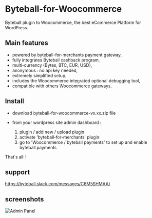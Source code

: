 # Byteball-for-Woocommerce
Byteball plugin to Woocommerce, the best eCommerce Platform for WordPress.

## Main features
- powered by byteball-for-merchants payment gateway,
- fully integrates Byteball cashback program,
- multi-currency (Bytes, BTC, EUR, USD),
- anonymous : no api key needed,
- extremely simplified setup,
- includes the Woocommerce integrated optional debugging tool,
- compatible with others Woocommerce gateways.

## Install
- download byteball-for-woocommerce-vx.xx.zip file

- from your wordpress site admin dashboard :
    1) plugin / add new / upload plugin
    2) activate 'byteball-for-merchants' plugin
    3) go to 'Woocommerce / byteball payments' to set up and enable byteball payments
   
That's all !

## support
https://byteball.slack.com/messages/C6M5SHMAA/

## screenshots
![Admin Panel](../../../screenshots/screenshot-admin.png?raw=true "Admin panel")
